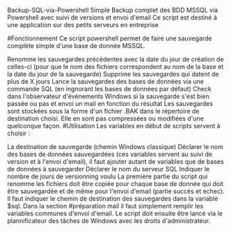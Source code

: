 Backup-SQL-via-Powershell
Simple Backup complet des BDD MSSQL via Powershell avec suivi de versions et envoi d'email Ce script est destiné à une application sur des petits serveurs en entreprise

#Fonctionnement Ce script powershell permet de faire une sauvegarde complète simple d'une base de donnée MSSQL.

Renomme les sauvegardes précédentes avec la date du jour de création de celles-ci (pour que le nom des fichiers correspondent au nom de la base et la date du jour de la sauvegarde)
Supprime les sauvegardes qui datent de plus de X jours
Lance la sauvegardes des bases de données via une commande SQL (en ingnorant les bases de données par défaut)
Check dans l'observateur d'événements Windows si la sauvegarde s'est bien passée ou pas et envoi un mail en fonction du résultat Les sauvegardes sont stockées sous la forme d'un fichier .BAK dans le répertoire de destination choisi. Elle en sont pas compressées ou modifiées d'une quelconque façon.
#Utilisation Les variables en début de scripts servent à choisir :

La destination de sauvegarde (chemin Windows classique)
Déclarer le nom des bases de données sauvegardées (ces variables servent au suivi de version et à l'envoi d'email), il faut ajouter autant de variables que de bases de données à sauvegarder
Déclarer le nom du serveur SQL
Indiquer le nombre de jours de versionning voulu
La première partie du script qui renomme les fichiers doit être copiée pour chaque base de donnée qui doit être sauvegardée et de même pour l'envoi d'email (partie succès et echec). Il faut indiquer le chemin de destination des sauvegardes dans la variable $sql. Dans la section #préparation mail il faut simplement remplir les variables communes d'envoi d'email. Le script doit ensuite être lancé via le plannificateur des tâches de Windows avec les droits d'administrateur.
